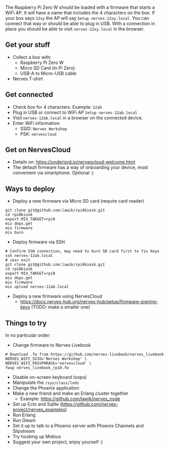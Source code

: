 The Raspberry Pi Zero W should be loaded with a firmware that starts a WiFi AP. It will have a name that includes the 4 characters on the box. If your box says `12xy` the AP will say `Setup nerves-12xy.local`. You can connect that way or should be able to plug in USB. With a connection in place you should be able to visit `nerves-12xy.local` in the browser.

## Get your stuff

- Collect a box with:
	- Raspberry Pi Zero W
	- Micro SD Card (in Pi Zero)
	- USB-A to Micro-USB cable
- Nerves T-shirt

## Get connected[]()

- Check box for 4 characters. Example: `12ab`
- Plug in USB or connect to WiFi AP `Setup nerves-12ab.local`
- Visit `nerves-12ab.local` in a browser on the connected device.
- Enter WiFi information:
	- SSID: `Nerves Workshop`
	- PSK: `nervescloud`

## Get on NervesCloud

- Details on: https://underjord.io/nervescloud-welcome.html
- The default firmware has a way of onboarding your device, most convenient via smartphone. Optional :)
## Ways to deploy

- Deploy a new firmware via Micro SD card (require card reader)

```
git clone git@github.com:lawik/rpi0kiosk.git
cd rpi0kiosk
export MIX_TARGET=rpi0
mix deps.get
mix firmware
mix burn
```
  
- Deploy firmware via SSH

```
# Confirm SSH connection, may need to burn SD card first to fix keys
ssh nerves-12ab.local
# iex> exit
git clone git@github.com:lawik/rpi0kiosk.git
cd rpi0kiosk
export MIX_TARGET=rpi0
mix deps.get
mix firmware
mix upload nerves-12ab.local
```

- Deploy a new firmware using NervesCloud
	- https://docs.nerves-hub.org/nerves-hub/setup/firmware-signing-keys (TODO: make a smaller one)
	  
## Things to try

In no particular order:

- Change firmware to Nerves Livebook
  
```
# Download .fw from https://github.com/nerves-livebook/nerves_livebook
NERVES_WIFI_SSID='Nerves Workshop' \
NERVES_WIFI_PASSPHRASE='nervescloud' \
fwup nerves_livebook_rpi0.fw
```
  
- Disable on-screen keyboard (oops)
- Manipulate the `/sys/class/leds`
- Change the Phoenix application
- Make a new friend and make an Erlang cluster together
	- Example: https://github.com/lawik/nerves_node
- Set up Ecto and Sqlite (https://github.com/nerves-project/nerves_examples)
- Run Erlang
- Run Gleam
- Set it up to talk to a Phoenix server with Phoenix Channels and Slipstream
- Try hooking up Mobius
- Suggest your own project, enjoy yourself :)